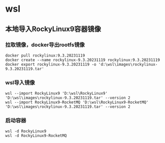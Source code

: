 # wsl

## 本地导入RockyLinux9容器镜像

### 拉取镜像，docker导出rootfs镜像
```
docker pull rockylinux:9.3.20231119
docker create --name rockylinux-9.3.20231119 rockylinux:9.3.20231119
docker export rockylinux-9.3.20231119 -o 'd:\wsl\images\rockylinux-9.3.20231119.tar'
```

### wsl导入镜像
```
wsl --import RockyLinux9 'D:\wsl\RockyLinux9' 'D:\wsl\images\rockylinux-9.3.20231119.tar' --version 2
wsl --import RockyLinux9-RocketMQ 'D:\wsl\RockyLinux9-RocketMQ' 'D:\wsl\images\rockylinux-9.3.20231119.tar' --version 2
```

### 启动容器
```
wsl -d RockyLinux9
wsl -d RockyLinux9-RocketMQ
```